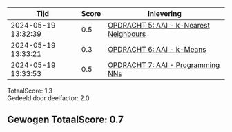 
|Tijd|Score|Inlevering|
|---|---|---|
|2024-05-19 13:32:39 |0.5|<a href="https://canvas.hu.nl//courses/39753/assignments/284176/submissions/220960">OPDRACHT 5: AAI - k-Nearest Neighbours</a>|
|2024-05-19 13:33:21 |0.3|<a href="https://canvas.hu.nl//courses/39753/assignments/284178/submissions/220960">OPDRACHT 6: AAI - k-Means</a>|
|2024-05-19 13:33:53 |0.5|<a href="https://canvas.hu.nl//courses/39753/assignments/284177/submissions/220960">OPDRACHT 7: AAI - Programming NNs</a>|

TotaalScore: 1.3   
Gedeeld door deelfactor: 2.0   

## Gewogen TotaalScore: 0.7

